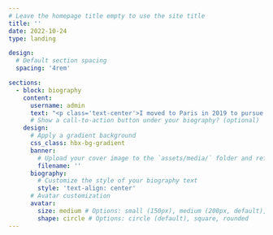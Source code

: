 ```yaml
---
# Leave the homepage title empty to use the site title
title: ''
date: 2022-10-24
type: landing

design:
  # Default section spacing
  spacing: '4rem'

sections:
  - block: biography
    content:
      username: admin
      text: "<p class='text-center'>I moved to Paris in 2019 to pursue a Bachelor’s degree in Economics at University Paris 1 Panthéon-Sorbonne. In my third year, introductory courses in development economics and econometrics were decisive. They inspired me to build my academic path at the intersection of these fields and led to my first applied research project: The Impact of Climate Change on Migration Flows. I then joined the Master’s program in Development Economics at Paris 1, where I strengthened my theoretical and econometric foundations. This program also gave me hands-on experience with impact evaluation methods through two dissertations, including Debt and Growth: Evidence from Firm-Level Data, supervised by Marin Ferry.During this research, I joined the ERUDITE lab for a first internship, which confirmed my growing enthusiasm for academic work. Wanting to sharpen my research agenda before starting a PhD, I enrolled in the Master 2 program in Development Economics & International Project Management (Impact Evaluation track) at Université Gustave Eiffel. This year broadened my methodological skills and interdisciplinary outlook. It also gave me the opportunity to complete a second ERUDITE internship, resulting in Public Debt and Firm Performance: A Love-Hate Relationship?, again supervised by Marin Ferry. This experience provided the space I needed to refine the research questions I now aim to explore in my PhD. Over time, my interest turned toward China for several reasons: Xi Jinping’s large-scale anti-corruption campaign launched in 2012; the striking contrast between pervasive corruption and rapid economic growth; the absence of a strict separation of powers; and the unique interaction between centralized political authority and decentralized regional economies. These reflections led to my current doctoral project, “Corruption and Economic Distortions: The Example of China,” which aims to shed light on the mechanisms through which corruption shapes investment and competition dynamics within China’s institutional framework. Looking forward to connecting and exchanging at DebtCon8!</p>"
      # Show a call-to-action button under your biography? (optional)
    design:
      # Apply a gradient background
      css_class: hbx-bg-gradient
      banner:
        # Upload your cover image to the `assets/media/` folder and reference it here
        filename: ''
      biography:
        # Customize the style of your biography text
        style: 'text-align: center'
      # Avatar customization
      avatar:
        size: medium # Options: small (150px), medium (200px, default), large (320px), xl (400px), xxl (500px)
        shape: circle # Options: circle (default), square, rounded
---
```

